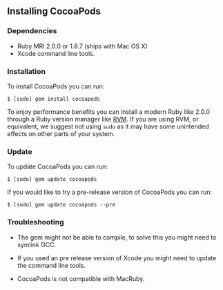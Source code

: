 ## Installing CocoaPods


### Dependencies

- Ruby MRI 2.0.0 or 1.8.7 (ships with Mac OS X)
- Xcode command line tools.


### Installation

To install CocoaPods you can run:

    $ [sudo] gem install cocoapods

To enjoy performance benefits you can install a modern Ruby like 2.0.0 through a
Ruby version manager like [RVM](http://rvm.io). If you are using RVM, or equivalent, we suggest not using `sudo` as it may have some unintended effects on other parts of your system.

### Update

To update CocoaPods you can run:

    $ [sudo] gem update cocoapods

If you would like to try a pre-release version of CocoaPods you can run:

    $ [sudo] gem update cocoapods --pre


### Troubleshooting

- The gem might not be able to compile, to solve this you might need to symlink
  GCC.

- If you used an pre release version of Xcode you might need to update the
  command line tools.

- CocoaPods is not compatible with MacRuby.
